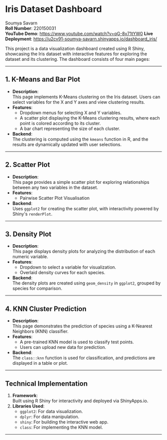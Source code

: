 # Iris Dataset Dashboard

Soumya Savarn  
**Roll Number**: 220150031  
**YouTube Demo**: https://www.youtube.com/watch?v=qG-8v71tYW0
**Live Deployment**: https://u2cv91-soumya-savarn.shinyapps.io/dashboard_iris/

This project is a data visualization dashboard created using R Shiny, showcasing the Iris dataset with interactive features for exploring the dataset and its clustering. The dashboard consists of four main pages:

---

## 1. **K-Means and Bar Plot**
   - **Description**:  
     This page implements K-Means clustering on the Iris dataset. Users can select variables for the X and Y axes and view clustering results.
   - **Features**:  
     - Dropdown menus for selecting X and Y variables.
     - A scatter plot displaying the K-Means clustering results, where each point is colored according to its cluster.
     - A bar chart representing the size of each cluster.
   - **Backend**:  
     The clustering is computed using the `kmeans` function in R, and the results are dynamically updated with user selections.

---

## 2. **Scatter Plot**
   - **Description**:  
     This page provides a simple scatter plot for exploring relationships between any two variables in the dataset.
   - **Features**:  
     - Pairwise Scatter Plot Visualisation
   - **Backend**:  
     Uses `ggplot2` for creating the scatter plot, with interactivity powered by Shiny's `renderPlot`.

---

## 3. **Density Plot**
   - **Description**:  
     This page displays density plots for analyzing the distribution of each numeric variable.
   - **Features**:  
     - Dropdown to select a variable for visualization.
     - Overlaid density curves for each species.
   - **Backend**:  
     The density plots are created using `geom_density` in `ggplot2`, grouped by species for comparison.

---

## 4. **KNN Cluster Prediction**
   - **Description**:  
     This page demonstrates the prediction of species using a K-Nearest Neighbors (KNN) classifier.
   - **Features**:  
     - A pre-trained KNN model is used to classify test points.
     - Users can upload new data for prediction.
   - **Backend**:  
     The `class::knn` function is used for classification, and predictions are displayed in a table or plot.

---

## Technical Implementation
1. **Framework**:  
   Built using R Shiny for interactivity and deployed via ShinyApps.io.
2. **Libraries Used**:  
   - `ggplot2`: For data visualization.
   - `dplyr`: For data manipulation.
   - `shiny`: For building the interactive web app.
   - `class`: For implementing the KNN model.

---
